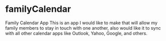 # familyCalendar
Family Calendar App
This is an app I would like to make that will allow my family members to stay in touch with one another, also would like it to sync with all other calendar apps like Outlook, Yahoo, Google, and others.
